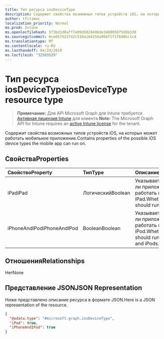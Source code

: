 ```yaml
---
title: Тип ресурса iosDeviceType
description: Содержит свойства возможных типов устройств iOS, на которых может работать мобильное приложение.
author: tfitzmac
localization_priority: Normal
ms.prod: Intune
ms.openlocfilehash: 5f3bd1d0aff7e09d5828496de348805075d0b330
ms.sourcegitcommit: 0ce657622f42c510a104156a96bf1f1f040bc1cd
ms.translationtype: MT
ms.contentlocale: ru-RU
ms.lasthandoff: 04/24/2019
ms.locfileid: "32503529"
---
```

# <a name="iosdevicetype-resource-type"></a><span data-ttu-id="ab5c8-103">Тип ресурса iosDeviceType</span><span class="sxs-lookup"><span data-stu-id="ab5c8-103">iosDeviceType resource type</span></span>

> <span data-ttu-id="ab5c8-104">**Примечание:** Для API Microsoft Graph для Intune требуется [Активная лицензия Intune](https://go.microsoft.com/fwlink/?linkid=839381) для клиента.</span><span class="sxs-lookup"><span data-stu-id="ab5c8-104">**Note:** The Microsoft Graph API for Intune requires an [active Intune license](https://go.microsoft.com/fwlink/?linkid=839381) for the tenant.</span></span>

<span data-ttu-id="ab5c8-105">Содержит свойства возможных типов устройств iOS, на которых может работать мобильное приложение.</span><span class="sxs-lookup"><span data-stu-id="ab5c8-105">Contains properties of the possible iOS device types the mobile app can run on.</span></span>

## <a name="properties"></a><span data-ttu-id="ab5c8-106">Свойства</span><span class="sxs-lookup"><span data-stu-id="ab5c8-106">Properties</span></span>
|<span data-ttu-id="ab5c8-107">Свойство</span><span class="sxs-lookup"><span data-stu-id="ab5c8-107">Property</span></span>|<span data-ttu-id="ab5c8-108">Тип</span><span class="sxs-lookup"><span data-stu-id="ab5c8-108">Type</span></span>|<span data-ttu-id="ab5c8-109">Описание</span><span class="sxs-lookup"><span data-stu-id="ab5c8-109">Description</span></span>|
|:---|:---|:---|
|<span data-ttu-id="ab5c8-110">iPad</span><span class="sxs-lookup"><span data-stu-id="ab5c8-110">iPad</span></span>|<span data-ttu-id="ab5c8-111">Логический</span><span class="sxs-lookup"><span data-stu-id="ab5c8-111">Boolean</span></span>|<span data-ttu-id="ab5c8-112">Указывает, должно ли приложение работать на iPad.</span><span class="sxs-lookup"><span data-stu-id="ab5c8-112">Whether the app should run on iPads.</span></span>|
|<span data-ttu-id="ab5c8-113">iPhoneAndIPod</span><span class="sxs-lookup"><span data-stu-id="ab5c8-113">iPhoneAndIPod</span></span>|<span data-ttu-id="ab5c8-114">Boolean</span><span class="sxs-lookup"><span data-stu-id="ab5c8-114">Boolean</span></span>|<span data-ttu-id="ab5c8-115">Указывает, должно ли приложение работать на iPhone и iPod.</span><span class="sxs-lookup"><span data-stu-id="ab5c8-115">Whether the app should run on iPhones and iPods.</span></span>|

## <a name="relationships"></a><span data-ttu-id="ab5c8-116">Отношения</span><span class="sxs-lookup"><span data-stu-id="ab5c8-116">Relationships</span></span>
<span data-ttu-id="ab5c8-117">Нет</span><span class="sxs-lookup"><span data-stu-id="ab5c8-117">None</span></span>

## <a name="json-representation"></a><span data-ttu-id="ab5c8-118">Представление JSON</span><span class="sxs-lookup"><span data-stu-id="ab5c8-118">JSON Representation</span></span>
<span data-ttu-id="ab5c8-119">Ниже представлено описание ресурса в формате JSON.</span><span class="sxs-lookup"><span data-stu-id="ab5c8-119">Here is a JSON representation of the resource.</span></span>
<!-- {
  "blockType": "resource",
  "@odata.type": "microsoft.graph.iosDeviceType"
}
-->
``` json
{
  "@odata.type": "#microsoft.graph.iosDeviceType",
  "iPad": true,
  "iPhoneAndIPod": true
}
```



